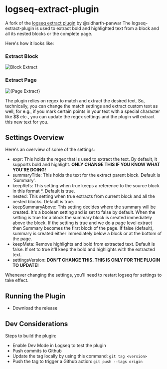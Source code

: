 # logseq-extract-plugin
A fork of the [logseq extract plugin](https://github.com/sidharth-panwar/logseq-extract-plugin) by @sidharth-panwar
The logseq-extract-plugin is used to extract bold and highlighted text from a block and all its nested blocks or the complete page.

Here's how it looks like:

### Extract Block
![Block Extract](./Extract_v2.gif)

### Extract Page
![{Page Extract}](./ExtractPage_v2.gif)

The plugin relies on regex to match and extract the desired text. So, technically, you can change the match settings and extract custom text as well, for e.g., if you mark certain points in your text with a special character like $$ etc., you can update the regex settings and the plugin will extract this new text for you.

## Settings Overview
Here's an overview of some of the settings:
- expr: This holds the regex that is used to extract the text. By default, it supports bold and highlight. **ONLY CHANGE THIS IF YOU KNOW WHAT YOU'RE DOING!**
- summaryTitle: This holds the text for the extract parent block. Default is 'Summary'.
- keepRefs: This setting when true keeps a reference to the source block in this format [*](((uuid))). Default is true.
- nested: This setting when true extracts from current block and all the nested blocks. Default is true.
- keepSummaryAbove: This setting decides where the summary will be created. It's a boolean setting and is set to false by default. When the setting is true for a block the summary block is created immediately above the block. If the setting is true and we do a page level extract then Summary becomes the first block of the page. If false (default), summary is created either immediately below a block or at the bottom of the page.
- keepMeta: Remove highlights and bold from extracted text. Default is false. If set to true it'll keep the bold and highlights with the extracted text.
- settingsVersion: **DON'T CHANGE THIS. THIS IS ONLY FOR THE PLUGIN TO UPDATE!**

Whenever changing the settings, you'll need to restart logseq for settings to take effect.

## Running the Plugin

- Download the release

## Dev Considerations
Steps to build the plugin:
- Enable Dev Mode in Logseq to test the plugin
- Push commits to Github
- Update the tag locally by using this command: `git tag <version>`
- Push the tag to trigger a Github action: `git push --tags origin`
